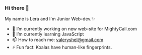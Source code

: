 ### Hi there 👋

My name is Lera and I'm Junior Web-dev.✨

- 🔭 I’m currently working on new web-site for MightyCall.com
- 🌱 I’m currently learning JavaScript
- 📫 How to reach me: valeryshel@gmail.com
- ⚡ Fun fact: Koalas have human-like fingerprints.

